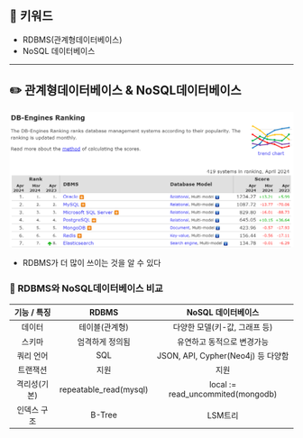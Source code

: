 ## 📓 키워드

- RDBMS(관계형데이터베이스)
- NoSQL 데이터베이스

---

## ✏️ 관계형데이터베이스 & NoSQL데이터베이스

![img.png](../img/DB%20RANKING.png)

- RDBMS가 더 많이 쓰이는 것을 알 수 있다

### 💭 RDBMS와 NoSQL데이터베이스 비교

| 기능 / 특징 |         RDBMS          |           NoSQL 데이터베이스            |
|:-------:|:----------------------:|:---------------------------------:|
|   데이터   |        테이블(관계형)        |        다양한 모델(키-값, 그래프 등)         |
|   스키마   |        엄격하게 정의됨        |          유연하고 동적으로 변경가능           |
|  쿼리 언어  |          SQL           |  JSON, API, Cypher(Neo4j) 등 다양함   |
|  트랜잭션   |           지원           |                지원                 |
| 격리성(기본) | repeatable_read(mysql) | local := read_uncommited(mongodb) |
| 인덱스 구조  |         B-Tree         |               LSM트리               |